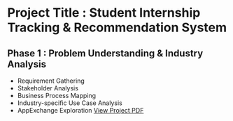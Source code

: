 # Project Title : Student Internship Tracking & Recommendation System

## Phase 1 : Problem Understanding & Industry Analysis

- Requirement Gathering
- Stakeholder Analysis
- Business Process Mapping
- Industry-specific Use Case Analysis
- AppExchange Exploration
  [View Project PDF](https://1drv.ms/w/c/82D783682E76E0D1/ETTrUarH6OtCuKNjqyoFxe8BJLrhL2FZ2YnK-H0yJTgQIA?e=nAo4d4)

